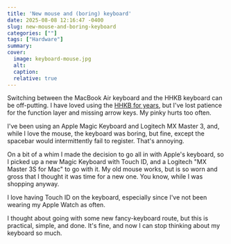 ```yaml
---
title: 'New mouse and (boring) keyboard'
date: 2025-08-08 12:16:47 -0400
slug: new-mouse-and-boring-keyboard
categories: [""]
tags: ["Hardware"]
summary: 
cover: 
  image: keyboard-mouse.jpg
  alt: 
  caption: 
  relative: true
---
```


Switching between the MacBook Air keyboard and the HHKB keyboard can be off-putting. I have loved using the [HHKB for years](https://archive.baty.net/2018/the-happy-hacking-keyboard-professional-2/), but I've lost patience for the function layer and missing arrow keys. My pinky hurts too often.

I've been using an Apple Magic Keyboard and Logitech MX Master 3, and, while I love the mouse, the keyboard was boring, but fine, except the spacebar would intermittently fail to register. That's annoying.

On a bit of a whim I made the decision to go all in with Apple's keyboard, so I picked up a new Magic Keyboard with Touch ID, and a Logitech "MX Master 3S for Mac" to go with it. My old mouse works, but is so worn and gross that I thought it was time for a new one. You know, while I was shopping anyway.

I love having Touch ID on the keyboard, especially since I've not been wearing my Apple Watch as often.

I thought about going with some new fancy-keyboard route, but this is practical, simple, and done. It's fine, and now I can stop thinking about my keyboard so much.
